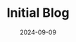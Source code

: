 ---
draft: False
title: Initial Blog
description: My initial My Blog where I write about a plethora of topics. This blog was built utilizing Docusaurus, a modern static site generator, and is hosted on GitHub Pages.
date: 2024-09-09
url: https://darling-gumdrop-72492c.netlify.app
github: https://github.com/brycemcwhirter/my-blog
tags: [docusaurus]
---